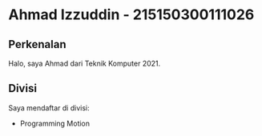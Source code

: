 # Ahmad Izzuddin - 215150300111026
## Perkenalan
Halo, saya Ahmad dari Teknik Komputer 2021.
## Divisi
Saya mendaftar di divisi:
- Programming Motion